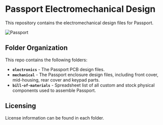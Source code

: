 # Passport Electromechanical Design

This repository contains the electromechanical design files for Passport.

![Passport](https://user-images.githubusercontent.com/62639971/179804265-acd42077-fb86-46bc-b6da-1763379d1fd9.png)

## Folder Organization
This repo contains the following folders:

- **`electronics`** - The Passport PCB design files.
- **`mechanical`** - The Passport enclosure design files, including front cover, mid-housing, rear cover and keypad parts.
- **`bill-of-materials`** - Spreadsheet list of all custom and stock physical components used to assemble Passport.


## Licensing
License information can be found in each folder.

